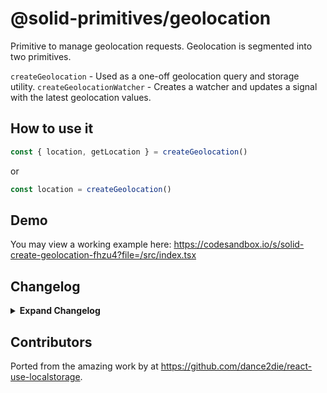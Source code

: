 # @solid-primitives/geolocation

Primitive to manage geolocation requests. Geolocation is segmented into two primitives.

`createGeolocation` - Used as a one-off geolocation query and storage utility.
`createGeolocationWatcher` - Creates a watcher and updates a signal with the latest geolocation values.

## How to use it

```ts
const { location, getLocation } = createGeolocation()
```

or

```ts
const location = createGeolocation()
```

## Demo

You may view a working example here: https://codesandbox.io/s/solid-create-geolocation-fhzu4?file=/src/index.tsx

## Changelog

<details>
<summary><b>Expand Changelog</b></summary>

1.0.0

First ported commit from react-use-localstorage.

</details>

## Contributors

Ported from the amazing work by at https://github.com/dance2die/react-use-localstorage.
